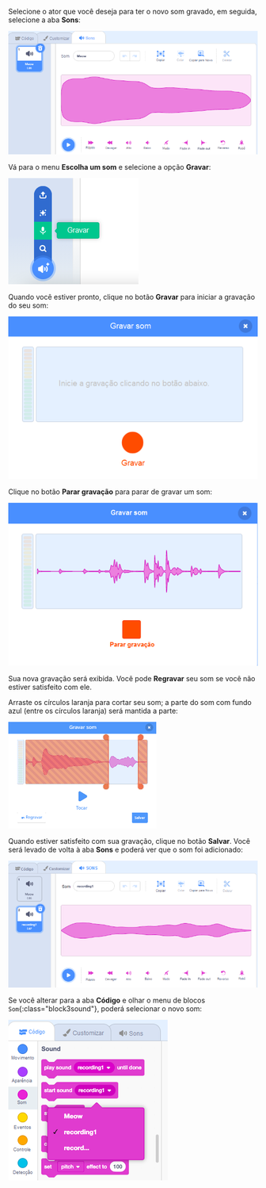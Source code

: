 Selecione o ator que você deseja para ter o novo som gravado, em seguida, selecione a aba **Sons**:

![Aba de Sons aberta no editor Scratch.](images/sounds-tab.png)

Vá para o menu **Escolha um som** e selecione a opção **Gravar**:

![O menu 'Escolha um som', com a opção 'Gravar' destacada.](images/record-sound-button.png)

Quando você estiver pronto, clique no botão **Gravar** para iniciar a gravação do seu som:

![Janela pop-up 'Gravar som' com o botão 'Gravar'.](images/record-sound.png)

Clique no botão **Parar gravação** para parar de gravar um som:

![Janela pop-up 'Gravar som' com o botão 'Parar gravação'.](images/stop-recording-sound.png)

Sua nova gravação será exibida. Você pode **Regravar** seu som se você não estiver satisfeito com ele.

Arraste os círculos laranja para cortar seu som; a parte do som com fundo azul (entre os círculos laranja) será mantida a parte:

![Som completamente gravado, com círculos laranja ajustados para mostrar só a parte do som dentro do fundo azul. O resto do som está em uma área sombreada em laranja.](images/crop-your-sound.png)

Quando estiver satisfeito com sua gravação, clique no botão **Salvar**. Você será levado de volta à aba **Sons** e poderá ver que o som foi adicionado:

![A guia Sons, com gravação1 sendo exibida na lista de sons.](images/new-sound-inserted.png)

Se você alterar para a aba **Código** e olhar o menu de blocos `Som`{:class="block3sound"}, poderá selecionar o novo som:

![O menu de blocos 'Som', com gravação1 disponível para uso dentro dos blocos.](images/sound-blocks-menu.png)
